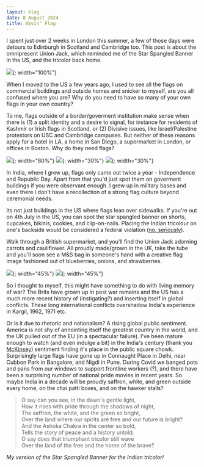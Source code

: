 ```yaml
---
layout: blog
date: 8 August 2024
title: Wavin' Flag
---
```


I spent just over 2 weeks in London this summer, a few of those days were detours to Edinburgh in Scotland and Cambridge too. This post is about the omnipresent Union Jack, which reminded me of the Star Spangled Banner in the US, and the tricolor back home. 

![](flagcollage.png){: width="100%"}

When I moved to the US a few years ago, I used to see all the flags on commercial buildings and outside homes and snicker to myself, are you all confused where you are? Why do you need to have so many of your own flags in your own country?

To me, flags outside of a border/goverment institution make sense when there is (1) a split identity and a desire to signal, for instance for residents of Kashmir or Irish flags in Scotland, or (2) Divisive issues, like Israel/Palestine protestors on USC and Cambridge campuses. But neither of these reasons apply for a hotel in LA, a home in San Diego, a supermarket in London, or offices in Boston. Why do they need flags?

![](wisdomtree_la.jpg){: width="80%"}
![](sandiego_house.jpeg){: width="30%"}
![](georgetown_house.jpg){: width="30%"}

In India, where I grew up, flags only came out twice a year - Independence and Republic Day. Apart from that you'd just spot them on goverment buildings if you were observant enough. I grew up in military bases and even there I don't have a recollection of a strong flag culture beyond ceremonial needs.

Its not just buildings in the US where flags lean over sidewalks. If you're out on 4th July in the US, you can spot the star spangled banner on shorts, cupcakes, bikinis, cookies, and clip-on-nails. Placing the Indian tricolour on one's backside would be considered a federal violation ([no, seriously](https://www.mha.gov.in/sites/default/files/flagcodeofindia_070214.pdf)).

Walk through a British supermarket, and you'll find the Union Jack adorning carrots and cauliflower. All proudly made/grown in the UK, take the tube and you'll soon see a M&S bag in someone's hand with a creative flag image fashioned out of blueberries, onions, and strawberries.

![](msfoodsbag.png){: width="45%"}
![](unionjack_eggs.jpeg){: width="45%"}

So I thought to myself, this might have something to do with living memory of war? The Brits have grown up in post war remains and the US has a much more recent history of (instigating?) and inserting itself in global conflicts. These long international conflicts overshadow India's experience in Kargil, 1962, 1971 etc.

Or is it due to rhetoric and nationalism? A rising global public sentiment. America is not shy of annointing itself the greatest country in the world, and the UK pulled out of the EU (in a spectacular failure). I've been mature enough to watch (and even indulge a bit) in the India's century (thank you [McKinsey](https://economictimes.indiatimes.com/news/economy/indicators/its-not-indias-decade-its-indias-century-says-mckinseys-bob-sternfels/articleshow/93937057.cms)) sentiment finding it's place in the public square chowk. Surprisingly large flags have gone up in Connaught Place in Delhi, near Cubbon Park in Bangalore, and Nigdi in Pune. During Covid we banged pots and pans from our windows to support frontline workers (?), and there have been a surprising number of national pride movies in recent years. So maybe India in a decade will be proudly saffron, white, and green outside every home, on the chai patti boxes, and on the hawker stalls?

> O say can you see, in the dawn's gentle light, <br>
How it rises with pride through the shadows of night, <br>
The saffron, the white, and the green so bright, <br>
Over the land where our spirits are free and our future is bright? <br>
And the Ashoka Chakra in the center so bold, <br>
Tells the story of peace and a history untold; <br>
O say does that triumphant tricolor still wave <br>
Over the land of the free and the home of the brave?

_My version of the Star Spangled Banner for the Indian tricolor!_

<!-- <iframe width="560" height="315" src="https://www.youtube.com/embed/JwcWgl7vBJs?si=TdUK2JYtAbjQqglB" title="YouTube video player" frameborder="0" allow="accelerometer; autoplay; clipboard-write; encrypted-media; gyroscope; picture-in-picture; web-share" referrerpolicy="strict-origin-when-cross-origin" allowfullscreen></iframe> -->